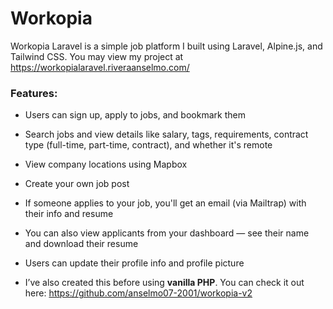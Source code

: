 # Workopia
Workopia Laravel is a simple job platform I built using Laravel, Alpine.js, and Tailwind CSS. You may view my project at https://workopialaravel.riveraanselmo.com/

### Features:
- Users can sign up, apply to jobs, and bookmark them
- Search jobs and view details like salary, tags, requirements, contract type (full-time, part-time, contract), and whether it's remote
- View company locations using Mapbox
- Create your own job post
- If someone applies to your job, you'll get an email (via Mailtrap) with their info and resume
- You can also view applicants from your dashboard — see their name and download their resume
- Users can update their profile info and profile picture

- I’ve also created this before using **vanilla PHP**. You can check it out here: https://github.com/anselmo07-2001/workopia-v2
